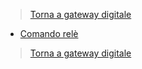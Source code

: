>[Torna a gateway digitale](gatewaylorasw.md)

- [Comando relè](loraswrele.md)

>[Torna a gateway digitale](gatewaylorasw.md)
